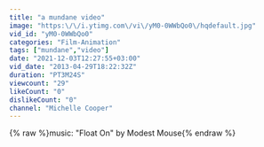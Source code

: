 ```yaml
---
title: "a mundane video"
image: "https:\/\/i.ytimg.com\/vi\/yM0-0WWbQo0\/hqdefault.jpg"
vid_id: "yM0-0WWbQo0"
categories: "Film-Animation"
tags: ["mundane","video"]
date: "2021-12-03T12:27:55+03:00"
vid_date: "2013-04-29T18:22:32Z"
duration: "PT3M24S"
viewcount: "29"
likeCount: "0"
dislikeCount: "0"
channel: "Michelle Cooper"
---
```

{% raw %}music: &quot;Float On&quot; by Modest Mouse{% endraw %}
